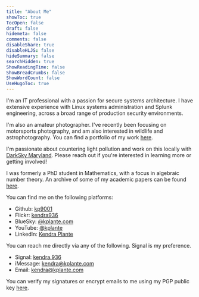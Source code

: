 ```yaml
---
title: "About Me"
showToc: true
TocOpen: false
draft: false
hidemeta: false
comments: false
disableShare: true
disableHLJS: false
hideSummary: false
searchHidden: true
ShowReadingTime: false
ShowBreadCrumbs: false
ShowWordCount: false
UseHugoToc: true
---
```


I'm an IT professional with a passion for secure systems architecture. I have extensive experience with Linux systems administration and Splunk engineering, across a broad range of production security environments. 

I'm also an amateur photographer. I've recently been focusing on motorsports photography, and am also interested in wildlife and astrophotography. You can find a portfolio of my work [here](/photography).

I'm passionate about countering light pollution and work on this locally with [DarkSky Maryland](https://darkskymd.org/). Please reach out if you're interested in learning more or getting involved! 

I was formerly a PhD student in Mathematics, with a focus in algebraic number theory. An archive of some of my academic papers can be found [here](/papers).

You can find me on the following platforms: 

- Github: [kp9001](https://github.com/kp9001)
- Flickr: [kendra936](https://www.flickr.com/photos/kendra936)
- BlueSky: [@kplante.com](https://bsky.app/profile/kplante.com)
- YouTube: [@kplante](https://www.youtube.com/@kplante)
- LinkedIn: [Kendra Plante](https://www.linkedin.com/in/kendra-plante-1b4454249)

You can reach me directly via any of the following. Signal is my preference. 

- Signal: [kendra.936](https://signal.me/#eu/r6WQL9ceeKBqDtO38Bzcv1xD6ISGGu3Ro_0vrTIKE0D67p6xSxZNcI566gQ0Gbfn)
- iMessage: [kendra@kplante.com](iMessage://kendra@kplante.com)
- Email: [kendra@kplante.com](mailto:kendra@kplante.com)

You can verify my signatures or encrypt emails to me using my PGP public key [here](https://mail-api.proton.me/pks/lookup?op=get&search=user.kendra@kplante.com).

